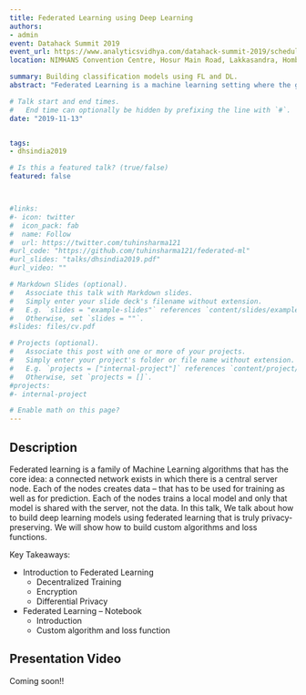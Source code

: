 ```yaml
---
title: Federated Learning using Deep Learning
authors:
- admin
event: Datahack Summit 2019
event_url: https://www.analyticsvidhya.com/datahack-summit-2019/schedule/hack-session-secure-and-privacy-preserving-deep-learning-using-federated-learning/
location: NIMHANS Convention Centre, Hosur Main Road, Lakkasandra, Hombegowda Nagar, Bengaluru - 560029, Karnataka, India.

summary: Building classification models using FL and DL.
abstract: "Federated Learning is a machine learning setting where the goal is to train a high-quality centralized model with training data distributed over a large number of clients each with unreliable and relatively slow network connections."

# Talk start and end times.
#   End time can optionally be hidden by prefixing the line with `#`.
date: "2019-11-13"


tags:
- dhsindia2019

# Is this a featured talk? (true/false)
featured: false



#links:
#- icon: twitter
#  icon_pack: fab
#  name: Follow
#  url: https://twitter.com/tuhinsharma121
#url_code: "https://github.com/tuhinsharma121/federated-ml"
#url_slides: "talks/dhsindia2019.pdf"
#url_video: ""

# Markdown Slides (optional).
#   Associate this talk with Markdown slides.
#   Simply enter your slide deck's filename without extension.
#   E.g. `slides = "example-slides"` references `content/slides/example-slides.md`.
#   Otherwise, set `slides = ""`.
#slides: files/cv.pdf

# Projects (optional).
#   Associate this post with one or more of your projects.
#   Simply enter your project's folder or file name without extension.
#   E.g. `projects = ["internal-project"]` references `content/project/deep-learning/index.md`.
#   Otherwise, set `projects = []`.
#projects:
#- internal-project

# Enable math on this page?
---
```


<h2>Description</h2>

Federated learning is a family of Machine Learning algorithms that has the core idea: a connected network exists in which there is a central server node. Each of the nodes creates data – that has to be used for training as well as for prediction. Each of the nodes trains a local model and only that model is shared with the server, not the data.
In this talk, We talk about how to build deep learning models using federated learning that is truly privacy-preserving. We will show how to build custom algorithms and loss functions.


Key Takeaways:

- Introduction to Federated Learning
    - Decentralized Training
    - Encryption
    - Differential Privacy
- Federated Learning – Notebook
    - Introduction
    - Custom algorithm and loss function


<h2>Presentation Video</h2>

Coming soon!!